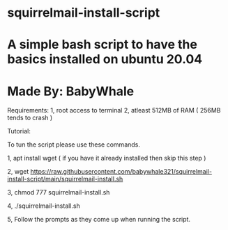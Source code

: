 # squirrelmail-install-script
# A simple bash script to have the basics installed on ubuntu 20.04
# Made By: BabyWhale

Requirements:
1, root access to terminal
2, atleast 512MB of RAM ( 256MB tends to crash )

Tutorial:

To tun the script please use these commands.

1, apt install wget ( if you have it already installed then skip this step )

2, wget https://raw.githubusercontent.com/babywhale321/squirrelmail-install-script/main/squirrelmail-install.sh

3, chmod 777 squirrelmail-install.sh

4, ./squirrelmail-install.sh

5, Follow the prompts as they come up when running the script.
 
